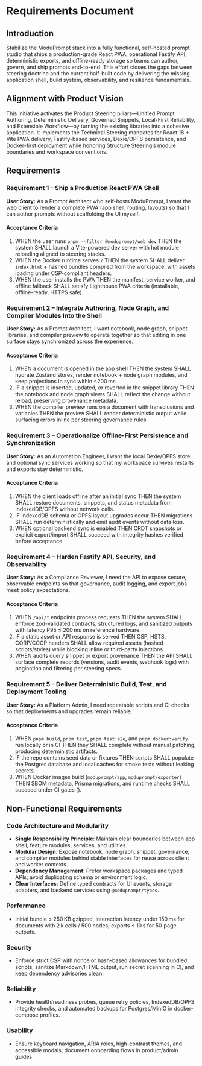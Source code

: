 # Requirements Document

## Introduction

Stabilize the ModuPrompt stack into a fully functional, self-hosted prompt studio that ships a production-grade React PWA, operational Fastify API, deterministic exports, and offline-ready storage so teams can author, govern, and ship prompts end-to-end. This effort closes the gaps between steering doctrine and the current half-built code by delivering the missing application shell, build system, observability, and resilience fundamentals.

## Alignment with Product Vision

This initiative activates the Product Steering pillars—Unified Prompt Authoring, Deterministic Delivery, Governed Snippets, Local-First Reliability, and Extensible Workflow—by turning the existing libraries into a cohesive application. It implements the Technical Steering mandates for React 18 + Vite PWA delivery, Fastify-based services, Dexie/OPFS persistence, and Docker-first deployment while honoring Structure Steering’s module boundaries and workspace conventions.

## Requirements

### Requirement 1 – Ship a Production React PWA Shell

**User Story:** As a Prompt Architect who self-hosts ModuPrompt, I want the web client to render a complete PWA (app shell, routing, layouts) so that I can author prompts without scaffolding the UI myself.

#### Acceptance Criteria

1. WHEN the user runs `pnpm --filter @moduprompt/web dev` THEN the system SHALL launch a Vite-powered dev server with hot module reloading aligned to steering stacks.
2. WHEN the Docker runtime serves `/` THEN the system SHALL deliver `index.html` + hashed bundles compiled from the workspace, with assets loading under CSP-compliant headers.
3. WHEN the user installs the PWA THEN the manifest, service worker, and offline fallback SHALL satisfy Lighthouse PWA criteria (installable, offline-ready, HTTPS safe).

### Requirement 2 – Integrate Authoring, Node Graph, and Compiler Modules Into the Shell

**User Story:** As a Prompt Architect, I want notebook, node graph, snippet libraries, and compiler preview to operate together so that editing in one surface stays synchronized across the experience.

#### Acceptance Criteria

1. WHEN a document is opened in the app shell THEN the system SHALL hydrate Zustand stores, render notebook + node graph modules, and keep projections in sync within <200 ms.
2. IF a snippet is inserted, updated, or reverted in the snippet library THEN the notebook and node graph views SHALL reflect the change without reload, preserving provenance metadata.
3. WHEN the compiler preview runs on a document with transclusions and variables THEN the preview SHALL render deterministic output while surfacing errors inline per steering governance rules.

### Requirement 3 – Operationalize Offline-First Persistence and Synchronization

**User Story:** As an Automation Engineer, I want the local Dexie/OPFS store and optional sync services working so that my workspace survives restarts and exports stay deterministic.

#### Acceptance Criteria

1. WHEN the client loads offline after an initial sync THEN the system SHALL restore documents, snippets, and status metadata from IndexedDB/OPFS without network calls.
2. IF IndexedDB schema or OPFS layout upgrades occur THEN migrations SHALL run deterministically and emit audit events without data loss.
3. WHEN optional backend sync is enabled THEN CRDT snapshots or explicit export/import SHALL succeed with integrity hashes verified before acceptance.

### Requirement 4 – Harden Fastify API, Security, and Observability

**User Story:** As a Compliance Reviewer, I need the API to expose secure, observable endpoints so that governance, audit logging, and export jobs meet policy expectations.

#### Acceptance Criteria

1. WHEN `/api/*` endpoints process requests THEN the system SHALL enforce zod-validated contracts, structured logs, and sanitized outputs with latency P95 ≤ 200 ms on reference hardware.
2. IF a static asset or API response is served THEN CSP, HSTS, CORP/COOP headers SHALL allow required assets (hashed scripts/styles) while blocking inline or third-party injections.
3. WHEN audits query snippet or export provenance THEN the API SHALL surface complete records (versions, audit events, webhook logs) with pagination and filtering per steering specs.

### Requirement 5 – Deliver Deterministic Build, Test, and Deployment Tooling

**User Story:** As a Platform Admin, I need repeatable scripts and CI checks so that deployments and upgrades remain reliable.

#### Acceptance Criteria

1. WHEN `pnpm build`, `pnpm test`, `pnpm test:e2e`, and `pnpm docker:verify` run locally or in CI THEN they SHALL complete without manual patching, producing deterministic artifacts.
2. IF the repo contains seed data or fixtures THEN scripts SHALL populate the Postgres database and local caches for smoke tests without leaking secrets.
3. WHEN Docker images build (`moduprompt/app`, `moduprompt/exporter`) THEN SBOM metadata, Prisma migrations, and runtime checks SHALL succeed under CI gates (<quality-gates/>).

## Non-Functional Requirements

### Code Architecture and Modularity
- **Single Responsibility Principle**: Maintain clear boundaries between app shell, feature modules, services, and utilities.
- **Modular Design**: Expose notebook, node graph, snippet, governance, and compiler modules behind stable interfaces for reuse across client and worker contexts.
- **Dependency Management**: Prefer workspace packages and typed APIs; avoid duplicating schema or environment logic.
- **Clear Interfaces**: Define typed contracts for UI events, storage adapters, and backend services using `@moduprompt/types`.

### Performance
- Initial bundle ≤ 250 KB gzipped, interaction latency under 150 ms for documents with 2 k cells / 500 nodes; exports ≤ 10 s for 50‑page outputs.

### Security
- Enforce strict CSP with nonce or hash-based allowances for bundled scripts, sanitize Markdown/HTML output, run secret scanning in CI, and keep dependency advisories clean.

### Reliability
- Provide health/readiness probes, queue retry policies, IndexedDB/OPFS integrity checks, and automated backups for Postgres/MinIO in docker-compose profiles.

### Usability
- Ensure keyboard navigation, ARIA roles, high-contrast themes, and accessible modals; document onboarding flows in product/admin guides.
